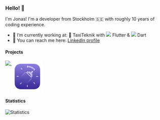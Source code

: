 ### Hello! :wave:

I'm Jonas! I'm a developer from Stockholm 🇸🇪 with roughly 10 years of coding experience. 

- 💼 I’m currently working at: 🚕 TaxiTeknik with <img src="https://github.com/jonasborggren/jonasborggren/assets/5494102/2a6046ec-8cc7-4e5d-88c7-aba60ae40b15" width="12px"/> Flutter & <img src="https://github.com/jonasborggren/jonasborggren/assets/5494102/50b4b1c3-f189-462c-a5ce-8302559d9a73" height="16px"/> Dart
- 🔭 You can reach me here: [LinkedIn profile](https://linkedin.com/in/jonasborggren)

#### Projects
<a href="https://github.com/jonasborggren/jernal-desktop">
  <img src="https://user-images.githubusercontent.com/5494102/195176356-13a7ba00-0952-424f-9e4b-0c6b2e0a6f8c.png" align="top" width="100px" />
</a>
<a href="https://apps.apple.com/se/app/baby-feeding-reminders/id6458187114">
  <img src="image.png" align="top" width="100px" />
</a>

#### Statistics
<picture>
  <source media="(prefers-color-scheme: dark)" srcset="https://github-readme-stats.vercel.app/api?username=jonasborggren&show_icons=true&include_all_commits=true&hide=stars&theme=icegray&bg_color=00000000&hide_title=true&border_color=30363d&text_color=c9d1d9&title_color=c9d1d9&icon_color=58a6ff&ring_color=58a6ff&layout=compact&count_private=true">
  <img alt="Statistics" src="https://github-readme-stats.vercel.app/api?username=jonasborggren&show_icons=true&include_all_commits=true&hide=stars&theme=transparent&bg_color=00000000&hide_title=true&border_color=d0d7de&text_color=24292f&title_color=24292f&icon_color=58a6ff&ring_color=58a6ff&layout=compact&count_private=true">
</picture>
